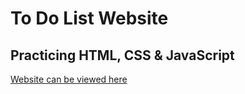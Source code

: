 # To Do List Website
## Practicing HTML, CSS & JavaScript
[Website can be viewed here](https://jhr1986.github.io/bucket-list-website/)
